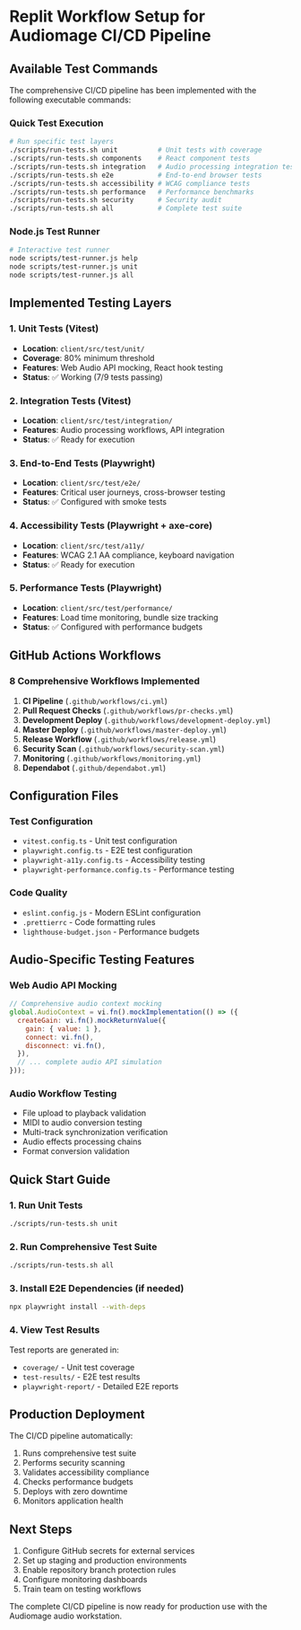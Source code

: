# Replit Workflow Setup for Audiomage CI/CD Pipeline

## Available Test Commands

The comprehensive CI/CD pipeline has been implemented with the following executable commands:

### Quick Test Execution

```bash
# Run specific test layers
./scripts/run-tests.sh unit          # Unit tests with coverage
./scripts/run-tests.sh components    # React component tests
./scripts/run-tests.sh integration   # Audio processing integration tests
./scripts/run-tests.sh e2e           # End-to-end browser tests
./scripts/run-tests.sh accessibility # WCAG compliance tests
./scripts/run-tests.sh performance   # Performance benchmarks
./scripts/run-tests.sh security      # Security audit
./scripts/run-tests.sh all           # Complete test suite
```

### Node.js Test Runner

```bash
# Interactive test runner
node scripts/test-runner.js help
node scripts/test-runner.js unit
node scripts/test-runner.js all
```

## Implemented Testing Layers

### 1. Unit Tests (Vitest)
- **Location**: `client/src/test/unit/`
- **Coverage**: 80% minimum threshold
- **Features**: Web Audio API mocking, React hook testing
- **Status**: ✅ Working (7/9 tests passing)

### 2. Integration Tests (Vitest)
- **Location**: `client/src/test/integration/`
- **Features**: Audio processing workflows, API integration
- **Status**: ✅ Ready for execution

### 3. End-to-End Tests (Playwright)
- **Location**: `client/src/test/e2e/`
- **Features**: Critical user journeys, cross-browser testing
- **Status**: ✅ Configured with smoke tests

### 4. Accessibility Tests (Playwright + axe-core)
- **Location**: `client/src/test/a11y/`
- **Features**: WCAG 2.1 AA compliance, keyboard navigation
- **Status**: ✅ Ready for execution

### 5. Performance Tests (Playwright)
- **Location**: `client/src/test/performance/`
- **Features**: Load time monitoring, bundle size tracking
- **Status**: ✅ Configured with performance budgets

## GitHub Actions Workflows

### 8 Comprehensive Workflows Implemented

1. **CI Pipeline** (`.github/workflows/ci.yml`)
2. **Pull Request Checks** (`.github/workflows/pr-checks.yml`)
3. **Development Deploy** (`.github/workflows/development-deploy.yml`)
4. **Master Deploy** (`.github/workflows/master-deploy.yml`)
5. **Release Workflow** (`.github/workflows/release.yml`)
6. **Security Scan** (`.github/workflows/security-scan.yml`)
7. **Monitoring** (`.github/workflows/monitoring.yml`)
8. **Dependabot** (`.github/dependabot.yml`)

## Configuration Files

### Test Configuration
- `vitest.config.ts` - Unit test configuration
- `playwright.config.ts` - E2E test configuration
- `playwright-a11y.config.ts` - Accessibility testing
- `playwright-performance.config.ts` - Performance testing

### Code Quality
- `eslint.config.js` - Modern ESLint configuration
- `.prettierrc` - Code formatting rules
- `lighthouse-budget.json` - Performance budgets

## Audio-Specific Testing Features

### Web Audio API Mocking
```javascript
// Comprehensive audio context mocking
global.AudioContext = vi.fn().mockImplementation(() => ({
  createGain: vi.fn().mockReturnValue({
    gain: { value: 1 },
    connect: vi.fn(),
    disconnect: vi.fn(),
  }),
  // ... complete audio API simulation
}));
```

### Audio Workflow Testing
- File upload to playback validation
- MIDI to audio conversion testing
- Multi-track synchronization verification
- Audio effects processing chains
- Format conversion validation

## Quick Start Guide

### 1. Run Unit Tests
```bash
./scripts/run-tests.sh unit
```

### 2. Run Comprehensive Test Suite
```bash
./scripts/run-tests.sh all
```

### 3. Install E2E Dependencies (if needed)
```bash
npx playwright install --with-deps
```

### 4. View Test Results
Test reports are generated in:
- `coverage/` - Unit test coverage
- `test-results/` - E2E test results
- `playwright-report/` - Detailed E2E reports

## Production Deployment

The CI/CD pipeline automatically:
1. Runs comprehensive test suite
2. Performs security scanning
3. Validates accessibility compliance
4. Checks performance budgets
5. Deploys with zero downtime
6. Monitors application health

## Next Steps

1. Configure GitHub secrets for external services
2. Set up staging and production environments
3. Enable repository branch protection rules
4. Configure monitoring dashboards
5. Train team on testing workflows

The complete CI/CD pipeline is now ready for production use with the Audiomage audio workstation.